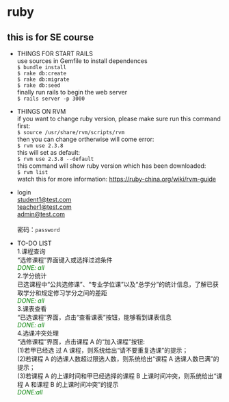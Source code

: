# ruby
## this is for SE course


* THINGS FOR START RAILS<br>
use sources in Gemfile to install dependences<br>
`$ bundle install`<br>
`$ rake db:create`<br>
`$ rake db:migrate`<br>
`$ rake db:seed`<br>
finally run rails to begin the web server<br>
`$ rails server -p 3000`



* THINGS ON RVM<br>
if you want to change ruby version, please make sure run this command first:<br>
`$ source /usr/share/rvm/scripts/rvm` <br>
then you can change ortherwise will come error:<br>
`$ rvm use 2.3.8` <br>
this will set as default:<br>
`$ rvm use 2.3.8 --default` <br>
this command will show ruby version which has been downloaded:<br>
`$ rvm list` <br>
watch this for more information: https://ruby-china.org/wiki/rvm-guide


* login<br>
student1@test.com<br>
teacher1@test.com<br>
admin@test.com<br><br>
密码：`password`



* TO-DO LIST<br>
1.课程查询<br>
“选修课程”界面键入或选择过滤条件<br>
<font color=green>_DONE: all_</font><br>
2.学分统计<br>
已选课程中“公共选修课”、“专业学位课”以及“总学分”的统计信息，了解已获取学分和规定修习学分之间的差距<br>
<font color=green>_DONE: all_</font><br>
3.课表查看<br>
“已选课程”界面，点击“查看课表”按钮，能够看到课表信息<br>
<font color=green>_DONE: all_</font><br>
4.选课冲突处理<br>
“选修课程”界面，点击课程 A 的“加入课程”按钮:<br>
(1)若甲已经选 过 A 课程，则系统给出“请不要重复选课”的提示；<br>
(2)若课程 A 的选课人数超过限选人数，则系统给出“课程 A 选课人数已满”的提示；<br>
(3)若课程 A 的上课时间和甲已经选择的课程 B 上课时间冲突，则系统给出“课程 A 和课程 B 的上课时间冲突”的提示<br>
<font color=green>_DONE:all_</font><br>